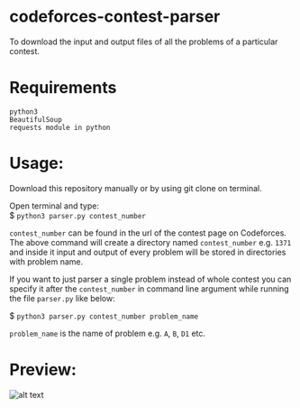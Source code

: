 # codeforces-contest-parser
To download the input and output files of all the problems of a particular contest.

# Requirements
 `python3` <br>
 `BeautifulSoup` <br>
 `requests module in python` <br>

# Usage: 
Download this repository manually or by using git clone on terminal.<br>

Open terminal and type: <br>
$ `python3 parser.py contest_number` <br>

`contest_number` can be found in the url of the contest page on Codeforces. The above command will create a directory named `contest_number` e.g. `1371` and inside it input and output of every problem will be stored in directories with problem name.<br>

If you want to just parser a single problem instead of whole contest you can specify it after the `contest_number` in command line argument while running the file `parser.py` like below:

$ `python3 parser.py contest_number problem_name` <br>

`problem_name` is the name of problem e.g. `A`, `B`, `D1` etc.

# Preview:

![alt text](https://i.ibb.co/PW5rJQT/term.png) <br>


